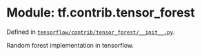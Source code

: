 <div itemscope itemtype="http://developers.google.com/ReferenceObject">
<meta itemprop="name" content="tf.contrib.tensor_forest" />
</div>

# Module: tf.contrib.tensor_forest



Defined in [`tensorflow/contrib/tensor_forest/__init__.py`](https://www.tensorflow.org/code/tensorflow/contrib/tensor_forest/__init__.py).

Random forest implementation in tensorflow.

